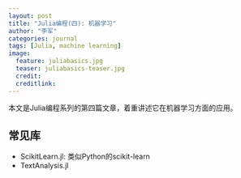 ```yaml
---
layout: post
title: "Julia编程(四): 机器学习"
author: "李军"
categories: journal
tags: [Julia, machine learning]
image:
  feature: juliabasics.jpg
  teaser: juliabasics-teaser.jpg
  credit:
  creditlink:
---
```


本文是Julia编程系列的第四篇文章，着重讲述它在机器学习方面的应用。

## 常见库
+ ScikitLearn.jl: 类似Python的scikit-learn 
+ TextAnalysis.jl


















